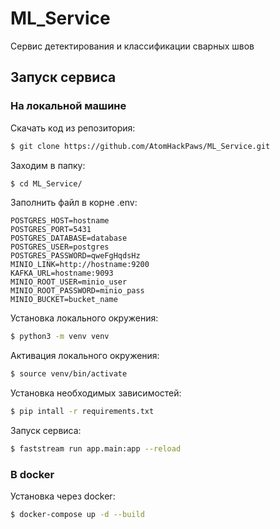 # ML_Service
Сервис детектирования и классификации сварных швов

## Запуск сервиса
### На локальной машине

Скачать код из репозитория:

```bash
$ git clone https://github.com/AtomHackPaws/ML_Service.git
```

Заходим в папку:

```bash
$ cd ML_Service/
```

Заполнить файл в корне .env:

```
POSTGRES_HOST=hostname
POSTGRES_PORT=5431
POSTGRES_DATABASE=database
POSTGRES_USER=postgres
POSTGRES_PASSWORD=qweFgHqdsHz
MINIO_LINK=http://hostname:9200
KAFKA_URL=hostname:9093
MINIO_ROOT_USER=minio_user
MINIO_ROOT_PASSWORD=minio_pass
MINIO_BUCKET=bucket_name
```

Установка локального окружения:

```bash
$ python3 -m venv venv 
```

Активация локального окружения:

```bash
$ source venv/bin/activate 
```

Установка необходимых зависимостей:

```bash
$ pip intall -r requirements.txt 
```

Запуск сервиса:

```bash
$ faststream run app.main:app --reload
```

### В docker

Установка через docker:

```bash
$ docker-compose up -d --build 
```
